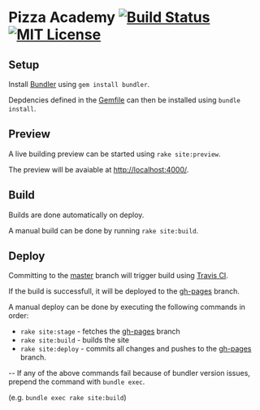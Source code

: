 # Pizza Academy [![Build Status](https://travis-ci.org/absolute413/PizzaAcademy-Preview.svg?branch=master)](https://travis-ci.org/absolute413/PizzaAcademy-Preview) [![MIT License][license-image]][license-url]




## Setup
Install [Bundler](http://bundler.io/) using ```gem install bundler```.

Depdencies defined in the [Gemfile](Gemfile) can then be installed using ```bundle install```.




## Preview
A live building preview can be started using ```rake site:preview```.

The preview will be avaiable at [http://localhost:4000/](http://localhost:4000/).




## Build
Builds are done automatically on deploy.

A manual build can be done by running ```rake site:build```.




## Deploy
Committing to the [master](tree/master) branch will trigger build using [Travis CI](https://travis-ci.org).

If the build is successfull, it will be deployed to the [gh-pages](tree/gh-pages) branch.

A manual deploy can be done by executing the following commands in order:
* ```rake site:stage```  - fetches the [gh-pages](tree/gh-pages) branch
* ```rake site:build```  - builds the site
* ```rake site:deploy``` - commits all changes and pushes to the [gh-pages](tree/gh-pages) branch.




--
If any of the above commands fail because of bundler version issues, prepend the command with ```bundle exec```.

(e.g. ```bundle exec rake site:build```)



[license-url]: LICENSE
[license-image]: https://img.shields.io/badge/license-MIT-000000.svg?style=flat-square
